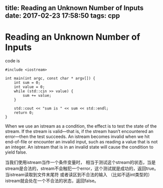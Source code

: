 title: Reading an Unknown Number of Inputs
date: 2017-02-23 17:58:50
tags: cpp
---
# Reading an Unknown Number of Inputs

code is 

```
#include <iostream>

int main(int argc, const char * argv[]) {
    int sum = 0;
    int value = 0;
    while (std::cin >> value) {
        sum += value;
    }
    
    std::cout << "sum is " << sum << std::endl;
    return 0;
}
```

When we use an istream as a condition, the effect is to test the state of the stream. If the stream is valid—that is, if the stream hasn’t encountered an error—then the test succeeds. An istream becomes invalid when we hit end-of-file or encounter an invalid input, such as reading a value that is not an integer. An istream that is in an invalid state will cause the condition to yield false.

当我们使用istream当作一个条件变量时， 相当于测试这个stream的状态，当是stream是合法的，stream不会触犯一个error，这个测试就是成功的，返回true。 当istream读取到文件末尾符 或者读区到不合法的输入 （比如不适int类型的）istream就会处在一个不合法的状态，返回false。



